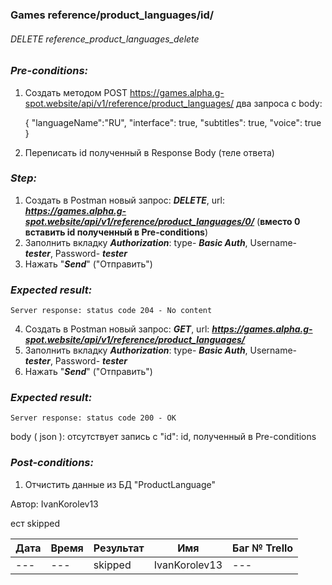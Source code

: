 ### Games reference/product_languages/id/ 
###### DELETE reference_product_languages_delete

### *Pre-conditions:*
1. Создать методом POST https://games.alpha.g-spot.website/api/v1/reference/product_languages/ два запроса с body:


    {
        "languageName":"RU",
        "interface": true,
        "subtitles": true,
        "voice": true
    }

2. Переписать id полученный в Response Body (теле ответа)

### *Step:*
1. Создать в Postman новый запрос: ***DELETE***, url: ***https://games.alpha.g-spot.website/api/v1/reference/product_languages/0/*** (**вместо 0 вставить id полученный в Pre-conditions**)
2. Заполнить вкладку ***Authorization***: type- ***Basic Auth***, Username- ***tester***, Password- ***tester***
3. Нажать "***Send***" ("Отправить")

### *Expected result:*
    Server response: status code 204 - No content

4. Создать в Postman новый запрос: ***GET***, url: ***https://games.alpha.g-spot.website/api/v1/reference/product_languages/***
5. Заполнить вкладку ***Authorization***: type- ***Basic Auth***, Username- ***tester***, Password- ***tester***
6. Нажать "***Send***" ("Отправить")

### *Expected result:*
    Server response: status code 200 - OK
body ( json ): отсутствует запись с "id": id, полученный в Pre-conditions

### *Post-conditions:*
1. Отчистить данные из БД "ProductLanguage"


Автор: IvanKorolev13

ест skipped

| Дата | Время | Результат | Имя | Баг № Trello |
|------|-------|-----------| --- | --- |
| ---  | ---   | skipped   | IvanKorolev13 | --- |